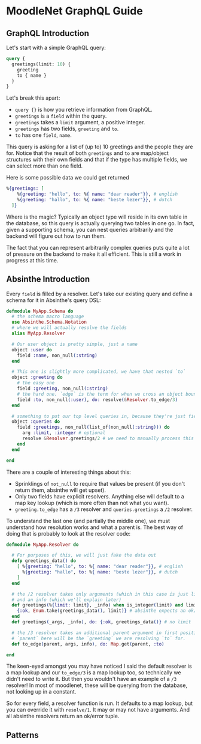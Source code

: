 # MoodleNet GraphQL Guide

## GraphQL Introduction

Let's start with a simple GraphQL query:

```graphql
query {
  greetings(limit: 10) {
    greeting
    to { name }
  }
}
```

Let's break this apart:

* `query {}` is how you retrieve information from GraphQL.
* `greetings` is a `field` within the query.
* `greetings` takes a `limit` argument, a positive integer.
* `greetings` has two fields, `greeting` and `to`.
* `to` has one `field`, `name`.

This query is asking for a list of (up to) 10 greetings and the people
they are for. Notice that the result of both `greetings` and `to` are
map/object structures with their own fields and that if the type has
multiple fields, we can select more than one field.

Here is some possible data we could get returned

```elixir
%{greetings: [
    %{greeting: "hello", to: %{ name: "dear reader"}}, # english
    %{greeting: "hallo", to: %{ name: "beste lezer"}}, # dutch
  ]}
```

Where is the magic? Typically an object type will reside in its own
table in the database, so this query is actually querying two tables
in one go. In fact, given a supporting schema, you can nest queries
arbitrarily and the backend will figure out how to run them.

The fact that you can represent arbitrarily complex queries puts quite
a lot of pressure on the backend to make it all efficient. This is
still a work in progress at this time.

## Absinthe Introduction

Every `field` is filled by a resolver. Let's take our existing query
and define a schema for it in Absinthe's query DSL:

```elixir
defmodule MyApp.Schema do
  # the schema macro language
  use Absinthe.Schema.Notation
  # where we will actually resolve the fields
  alias MyApp.Resolver

  # Our user object is pretty simple, just a name
  object :user do
    field :name, non_null(:string)
  end

  # This one is slightly more complicated, we have that nested `to`
  object :greeting do
    # the easy one
    field :greeting, non_null(:string)
    # the hard one. `edge` is the term for when we cross an object boundary.
    field :to, non_null(:user), do: resolve(&Resolver.to_edge/3)
  end

  # something to put our top level queries in, because they're just fields too!
  object :queries do
    field :greetings, non_null(list_of(non_null(:string))) do
      arg :limit, :integer # optional
      resolve &Resolver.greetings/2 # we need to manually process this one
    end
  end

end
```

There are a couple of interesting things about this:

* Sprinklings of `not_null` to require that values be present (if you
  don't return them, absinthe will get upset).
* Only two fields have explicit resolvers. Anything else will default
  to a map key lookup (which is more often than not what you want).
* `greeting.to_edge` has a `/3` resolver and `queries.greetings` a
  `/2` resolver.

To understand the last one (and partially the middle one), we must
understand how resolution works and what a parent is. The best way of
doing that is probably to look at the resolver code:

```elixir
defmodule MyApp.Resolver do

  # For purposes of this, we will just fake the data out
  defp greetings_data() do
    [ %{greeting: "hello", to: %{ name: "dear reader"}}, # english
      %{greeting: "hallo", to: %{ name: "beste lezer"}}, # dutch
    ]
  end

  # the /2 resolver takes only arguments (which in this case is just limit)
  # and an info (which we'll explain later)
  def greetings(%{limit: limit}, _info) when is_integer(limit) and limit > 0 do
    {:ok, Enum.take(greetings_data(), limit)} # absinthe expects an ok/error tuple
  end
  def greetings(_args, _info), do: {:ok, greetings_data()} # no limit

  # the /3 resolver takes an additional parent argument in first position.
  # `parent` here will be the `greeting` we are resolving `to` for.
  def to_edge(parent, args, info), do: Map.get(parent, :to)

end
```

The keen-eyed amongst you may have noticed I said the default resolver
is a map lookup and our `to_edge/3` is a map lookup too, so
technically we didn't need to write it. But then you wouldn't have an
example of a `/3` resolver! In most of moodlenet, these will be querying
from the database, not looking up in a constant.

So for every field, a resolver function is run. It defaults to a map
lookup, but you can override it with `resolve/1`. It may or may not
have arguments. And all absinthe resolvers return an ok/error tuple.

## Patterns

